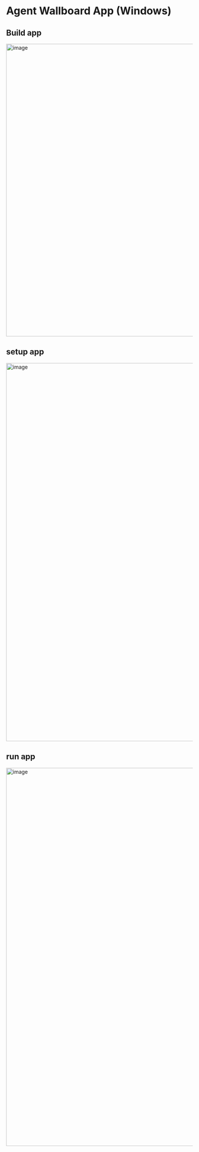 # Agent Wallboard App (Windows)

## Build app
<img width="1919" height="790" alt="image" src="https://github.com/user-attachments/assets/918d94f8-1e53-43d3-b33d-ce24e3b574c2" />


## setup app
<img width="1919" height="1021" alt="image" src="https://github.com/user-attachments/assets/d3fffbc2-3bec-414e-9e97-9a189a4e4534" />


## run app
<img width="1919" height="1021" alt="image" src="https://github.com/user-attachments/assets/b28e9713-585d-4c8c-943c-93019e878c5b" />
